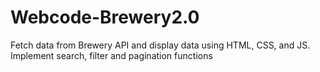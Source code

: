# Webcode-Brewery2.0
Fetch data from Brewery API and display data using HTML, CSS, and JS. Implement search, filter and pagination functions
